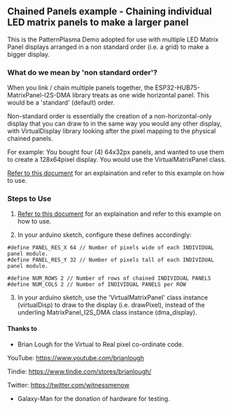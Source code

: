 ## Chained Panels example - Chaining individual LED matrix panels to make a larger panel ##

This is the PatternPlasma Demo adopted for use with multiple LED Matrix Panel displays arranged in a non standard order (i.e. a grid) to make a bigger display.

### What do we mean by 'non standard order'? ###

When you link / chain multiple panels together, the ESP32-HUB75-MatrixPanel-I2S-DMA library treats as one wide horizontal panel. This would be a 'standard' (default) order.

Non-standard order is essentially the creation of a non-horizontal-only display that you can draw to in the same way you would any other display, with VirtualDisplay library looking after the pixel mapping to the physical chained panels.

For example: You bought four (4) 64x32px panels, and wanted to use them to create a 128x64pixel display. You would use the VirtualMatrixPanel class.

[Refer to this document](VirtualDisplay.pdf) for an explaination and refer to this example on how to use.


### Steps to Use ###

1. [Refer to this document](VirtualDisplay.pdf) for an explaination and refer to this example on how to use.

2. In your arduino sketch, configure these defines accordingly:
```
#define PANEL_RES_X 64 // Number of pixels wide of each INDIVIDUAL panel module. 
#define PANEL_RES_Y 32 // Number of pixels tall of each INDIVIDUAL panel module.

#define NUM_ROWS 2 // Number of rows of chained INDIVIDUAL PANELS
#define NUM_COLS 2 // Number of INDIVIDUAL PANELS per ROW
```

3. In your arduino sketch, use the 'VirtualMatrixPanel' class instance (virtualDisp) to draw to the display (i.e. drawPixel), instead of the underling MatrixPanel_I2S_DMA class instance (dma_display).


#### Thanks to ####
* Brian Lough for the Virtual to Real pixel co-ordinate code.

YouTube: https://www.youtube.com/brianlough

Tindie: https://www.tindie.com/stores/brianlough/

Twitter: https://twitter.com/witnessmenow

* Galaxy-Man for the donation of hardware for testing.
